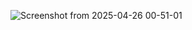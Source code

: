 ![Screenshot from 2025-04-26 00-51-01](https://github.com/user-attachments/assets/7781525e-ef75-445f-b99c-779c769fdafd)
